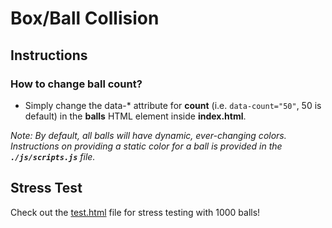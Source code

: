 # Box/Ball Collision

## Instructions
### How to change ball count?
* Simply change the data-* attribute for **count** (i.e. `data-count="50"`, 50 is default) in the **balls** HTML element inside **index.html**.

*Note: By default, all balls will have dynamic, ever-changing colors. Instructions on providing a static color for a ball is provided in the **`./js/scripts.js`** file.*

## Stress Test
Check out the [test.html](test.html) file for stress testing with 1000 balls!